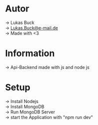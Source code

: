 # Autor
 -> Lukas Buck <br>
 -> Lukas.Buck@e-mail.de <br>
 -> Made with <3 <br>

# Information
 -> Api-Backend made with js and node js
 
# Setup
 -> Install Nodejs<br>
 -> Install MongoDB<br>
 -> Run MongoDB Server<br>
 -> start the Application with "npm run dev"
 
 


